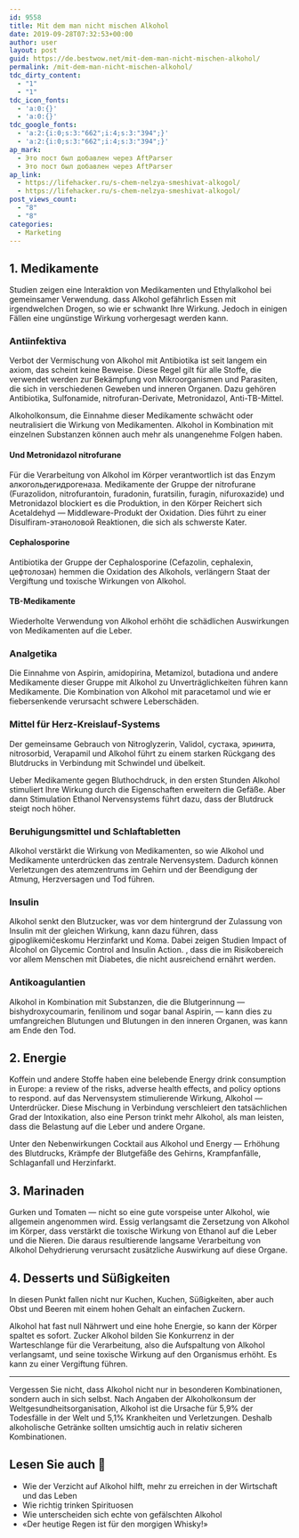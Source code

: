 ```yaml
---
id: 9558
title: Mit dem man nicht mischen Alkohol
date: 2019-09-28T07:32:53+00:00
author: user
layout: post
guid: https://de.bestwow.net/mit-dem-man-nicht-mischen-alkohol/
permalink: /mit-dem-man-nicht-mischen-alkohol/
tdc_dirty_content:
  - "1"
  - "1"
tdc_icon_fonts:
  - 'a:0:{}'
  - 'a:0:{}'
tdc_google_fonts:
  - 'a:2:{i:0;s:3:"662";i:4;s:3:"394";}'
  - 'a:2:{i:0;s:3:"662";i:4;s:3:"394";}'
ap_mark:
  - Это пост был добавлен через AftParser
  - Это пост был добавлен через AftParser
ap_link:
  - https://lifehacker.ru/s-chem-nelzya-smeshivat-alkogol/
  - https://lifehacker.ru/s-chem-nelzya-smeshivat-alkogol/
post_views_count:
  - "8"
  - "8"
categories:
  - Marketing
---
```

## 1. Medikamente

Studien zeigen <span><span> eine Interaktion von Medikamenten und Ethylalkohol bei gemeinsamer Verwendung. </span> </span>dass Alkohol gefährlich Essen mit irgendwelchen Drogen, so wie er schwankt Ihre Wirkung. Jedoch in einigen Fällen eine ungünstige Wirkung vorhergesagt werden kann.

### Antiinfektiva

Verbot der Vermischung von Alkohol mit Antibiotika ist seit langem ein axiom, das scheint keine Beweise. Diese Regel gilt für alle Stoffe, die verwendet werden zur Bekämpfung von Mikroorganismen und Parasiten, die sich in verschiedenen Geweben und inneren Organen. Dazu gehören Antibiotika, Sulfonamide, nitrofuran-Derivate, Metronidazol, Anti-TB-Mittel.

Alkoholkonsum, die Einnahme dieser Medikamente schwächt oder neutralisiert die Wirkung von Medikamenten. Alkohol in Kombination mit einzelnen Substanzen können auch mehr als unangenehme Folgen haben.

#### Und Metronidazol nitrofurane

Für die Verarbeitung von Alkohol im Körper verantwortlich ist das Enzym алкогольдегидрогеназа. Medikamente der Gruppe der nitrofurane (Furazolidon, nitrofurantoin, furadonin, furatsilin, furagin, nifuroxazide) und Metronidazol blockiert es die Produktion, in den Körper Reichert sich Acetaldehyd — Middleware-Produkt der Oxidation. Dies führt zu einer Disulfiram-этаноловой Reaktionen, die sich als schwerste Kater.

#### Cephalosporine

Antibiotika der Gruppe der Cephalosporine (Cefazolin, cephalexin, цефтолозан) hemmen die Oxidation des Alkohols, verlängern Staat der Vergiftung und toxische Wirkungen von Alkohol.

#### TB-Medikamente

Wiederholte Verwendung von Alkohol erhöht die schädlichen Auswirkungen von Medikamenten auf die Leber.

### Analgetika

Die Einnahme von Aspirin, amidopirina, Metamizol, butadiona und andere Medikamente dieser Gruppe mit Alkohol zu Unverträglichkeiten führen kann Medikamente. Die Kombination von Alkohol mit paracetamol und wie er fiebersenkende verursacht schwere Leberschäden.

### Mittel für Herz-Kreislauf-Systems

Der gemeinsame Gebrauch von Nitroglyzerin, Validol, сустака, эринита, nitrosorbid, Verapamil und Alkohol führt zu einem starken Rückgang des Blutdrucks in Verbindung mit Schwindel und übelkeit.

Ueber Medikamente gegen Bluthochdruck, in den ersten Stunden Alkohol stimuliert Ihre Wirkung durch die Eigenschaften erweitern die Gefäße. Aber dann Stimulation Ethanol Nervensystems führt dazu, dass der Blutdruck steigt noch höher.

### Beruhigungsmittel und Schlaftabletten

Alkohol verstärkt die Wirkung von Medikamenten, so wie Alkohol und Medikamente unterdrücken das zentrale Nervensystem. Dadurch können Verletzungen des atemzentrums im Gehirn und der Beendigung der Atmung, Herzversagen und Tod führen.

### Insulin

Alkohol senkt den Blutzucker, was vor dem hintergrund der Zulassung von Insulin mit der gleichen Wirkung, kann dazu führen, dass gipoglikemičeskomu Herzinfarkt und Koma. Dabei zeigen Studien <span><span> Impact of Alcohol on Glycemic Control and Insulin Action. </span> </span>, dass die im Risikobereich vor allem Menschen mit Diabetes, die nicht ausreichend ernährt werden.

### Antikoagulantien

Alkohol in Kombination mit Substanzen, die die Blutgerinnung — bishydroxycoumarin, fenilinom und sogar banal Aspirin, — kann dies zu umfangreichen Blutungen und Blutungen in den inneren Organen, was kann am Ende den Tod.

## 2. Energie

Koffein und andere Stoffe haben eine belebende <span><span> Energy drink consumption in Europe: a review of the risks, adverse health effects, and policy options to respond. </span> </span> auf das Nervensystem stimulierende Wirkung, Alkohol — Unterdrücker. Diese Mischung in Verbindung verschleiert den tatsächlichen Grad der Intoxikation, also eine Person trinkt mehr Alkohol, als man leisten, dass die Belastung auf die Leber und andere Organe.

Unter den Nebenwirkungen Cocktail aus Alkohol und Energy — Erhöhung des Blutdrucks, Krämpfe der Blutgefäße des Gehirns, Krampfanfälle, Schlaganfall und Herzinfarkt.

## 3. Marinaden

Gurken und Tomaten — nicht so eine gute vorspeise unter Alkohol, wie allgemein angenommen wird. Essig verlangsamt die Zersetzung von Alkohol im Körper, dass verstärkt die toxische Wirkung von Ethanol auf die Leber und die Nieren. Die daraus resultierende langsame Verarbeitung von Alkohol Dehydrierung verursacht zusätzliche Auswirkung auf diese Organe.

## 4. Desserts und Süßigkeiten

In diesen Punkt fallen nicht nur Kuchen, Kuchen, Süßigkeiten, aber auch Obst und Beeren mit einem hohen Gehalt an einfachen Zuckern.

Alkohol hat fast null Nährwert und eine hohe Energie, so kann der Körper spaltet es sofort. Zucker Alkohol bilden Sie Konkurrenz in der Warteschlange für die Verarbeitung, also die Aufspaltung von Alkohol verlangsamt, und seine toxische Wirkung auf den Organismus erhöht. Es kann zu einer Vergiftung führen.

* * *

Vergessen Sie nicht, dass Alkohol nicht nur in besonderen Kombinationen, sondern auch in sich selbst. Nach Angaben der <span><span> Alkoholkonsum </span> </span> der Weltgesundheitsorganisation, Alkohol ist die Ursache für 5,9% der Todesfälle in der Welt und 5,1% Krankheiten und Verletzungen. Deshalb alkoholische Getränke sollten umsichtig auch in relativ sicheren Kombinationen.

<div>
  <h2 class="read-also__title">
    <span>Lesen Sie auch</span> <span>🧐 </span>
  </h2>
  
  <ul class="read-also__list">
    <li>
      Wie der Verzicht auf Alkohol hilft, mehr zu erreichen in der Wirtschaft und das Leben
    </li>
    <li>
      Wie richtig trinken Spirituosen
    </li>
    <li>
      Wie unterscheiden sich echte von gefälschten Alkohol
    </li>
    <li>
      «Der heutige Regen ist für den morgigen Whisky!»
    </li>
  </ul>
</div>